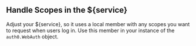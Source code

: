 ## Handle Scopes in the ${service}

Adjust your ${service}, so it uses a local member with any scopes you want to request when users log in. Use this member in your instance of the `auth0.WebAuth` object.